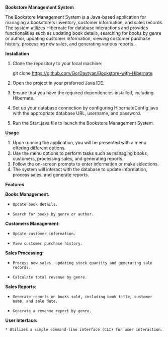 **Bookstore Management System**

The Bookstore Management System is a Java-based application for managing a bookstore's inventory, customer information, and sales records. The system utilizes Hibernate for database interactions and provides functionalities such as updating book details, searching for books by genre or author, updating customer information, viewing customer purchase history, processing new sales, and generating various reports.

**Installation**

1. Clone the repository to your local machine:

    git clone https://github.com/GorDavtyan/Bookstore-with-Hibernate
2. Open the project in your preferred Java IDE.

3. Ensure that you have the required dependencies installed, including Hibernate.

4. Set up your database connection by configuring HibernateConfig.java with the appropriate database URL, username, and password.

5. Run the Start.java file to launch the Bookstore Management System.

**Usage**

1. Upon running the application, you will be presented with a menu offering different options.
2. Use the menu options to perform tasks such as managing books, customers, processing sales, and generating reports.
3. Follow the on-screen prompts to enter information or make selections.
4. The system will interact with the database to update information, process sales, and generate reports.

**Features**

**Books Management:**
*     Update book details.
*     Search for books by genre or author.

**Customers Management:**
*     Update customer information.
*     View customer purchase history.

**Sales Processing:**
*     Process new sales, updating stock quantity and generating sale records.
*     Calculate total revenue by genre.

**Sales Reports:**
*     Generate reports on books sold, including book title, customer name, and sale date.
*     Generate a revenue report by genre.

**User Interface:**

    * Utilizes a simple command-line interface (CLI) for user interaction.